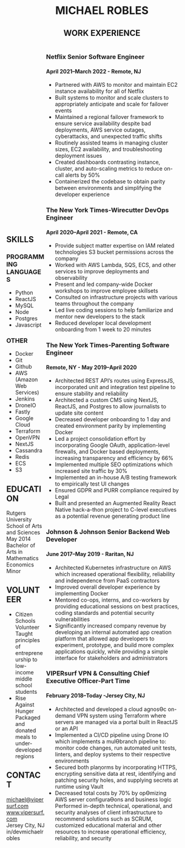 <h1 style="text-align: center"> MICHAEL ROBLES  </h1>

<!--
**dokosatchii/dokosatchii** is a ✨ _special_ ✨ repository because its `README.md` (this file) appears on your GitHub profile.

Here are some ideas to get you started:

- 🔭 I’m currently working on ...
- 🌱 I’m currently learning ...
- 👯 I’m looking to collaborate on ...
- 🤔 I’m looking for help with ...
- 💬 Ask me about ...
- 📫 How to reach me: ...
- 😄 Pronouns: ...
- ⚡ Fun fact: ...
-->
<h2 style="text-align: center"> WORK EXPERIENCE </h2>
<div style="width: 100%; margin: 0 auto">
<div style="width: 20%;display:inline-block">

## SKILLS
### PROGRAMMING LANGUAGES  
-  Python  
-  ReactJS  
-  MySQL  
-  Node  
-  Postgres  
-  Javascript

### OTHER  
-  Docker  
-  Git  
-  Github  
-  AWS (Amazon Web Services)  
-  Jenkins  
-  DroneIO  
-  Fastly  
-  Google Cloud  
-  Terraform
-  OpenVPN  
-  NextJS  
-  Cassandra  
-  Redis  
-  ECS  
-  S3  

## EDUCATION  
Rutgers University
School of Arts and Sciences
May 2014
Bachelor of Arts in Mathematics
Economics Minor

## VOLUNTEER  
- Citizen Schools Volunteer
Taught principles of
entrepreneurship to low-income
middle school students  
- Rise Against Hunger
Packaged and donated meals to
under-developed regions  

## CONTACT  
michael@vipersurf.com  
www.vipersurf.com  
Jersey City, NJ  
in/devmichaelrobles
</div>
<div style="width: 70%;display:inline-block">

### Netflix Senior Software Engineer  
#### April 2021–March 2022 - Remote, NJ  

- Partnered with AWS to monitor and maintain EC2 instance availability for all of Netflix
- Built systems to monitor and scale clusters to appropriately anticipate and scale for failover events
- Maintained a regional failover framework to ensure service availability despite bad deployments, AWS service
outages, cyberattacks, and unexpected traffic shifts
- Routinely assisted teams in managing cluster sizes, EC2 availability, and troubleshooting deployment issues
- Created dashboards contrasting instance, cluster, and auto-scaling metrics to reduce on-call alerts by 50%
- Containerized the codebase to obtain parity between environments and simplifying the developer experience  

### The New York Times-Wirecutter DevOps Engineer  
#### April 2020–April 2021 - Remote, CA  
-  Provide subject matter expertise on IAM related technologies S3 bucket permissions across the company  
-  Worked with AWS Lambda, SQS, ECS, and other services to improve deployments and observability  
-  Present and led company-wide Docker workshops to improve employee skillsets  
-  Consulted on infrastructure projects with various teams throughout the company  
-  Led live coding sessions to help familiarize and mentor new developers to the stack
-  Reduced developer local development onboarding from 1 week to 20 minutes  

### The New York Times-Parenting Software Engineer  
#### Remote, NY - May 2019–April 2020 
-  Architected REST API’s routes using ExpressJS, incorporated unit and integration test pipeline to ensure stability
and reliability
-  Architected a custom CMS using NextJS, ReactJS, and Postgres to allow journalists to update site content
-  Decreased developer onboarding to 1 day and created environment parity by implementing Docker
-  Led a project consolidation effort by incorporating Google OAuth, application-level firewalls, and Docker based
deployments, increasing transparency and efficiency by 66%
-  Implemented multiple SEO optimizations which increased site traffic by 30%
-  Implemented an in-house A/B testing framework to empirically test UI changes
-  Ensured GDPR and PURR compliance required by Legal
-  Built and presented an Augmented Reality React Native hack-a-thon project to C-level executives as a potential
revenue generating product line  

### Johnson & Johnson Senior Backend Web Developer  
#### June 2017–May 2019 - Raritan, NJ  
-  Architected Kubernetes infrastructure on AWS which increased operational flexibility, reliability and
independence from PaaS contractors
-  Improved overall developer experience by implementing Docker
-  Mentored co-ops, interns, and co-workers by providing educational sessions on best practices, coding standards
and potential security vulnerabilities
-  Significantly increased company revenue by developing an internal automated app creation platform that allowed
app developers to experiment, prototype, and build more complex applications quickly, while providing a simple
interface for stakeholders and administrators  

### VIPERsurf VPN & Consulting Chief Executive Officer-Part Time  
#### February 2018–Today -Jersey City, NJ  
-  Architected and developed a cloud agnosƟc on-demand VPN system using Terraform where servers are managed
via a portal built in ReactJS or an API
-  Implemented a CI/CD pipeline using Drone IO which implements a mulƟbranch pipeline to: monitor code changes,
run automated unit tests, linters, and deploy systems to their respective environments
-  Secured both plaƞorms by incorporating HTTPS, encrypting sensitive data at rest, identifying and patching
security holes, and supplying secrets at runtime using Vault
-  Decreased total costs by 70% by opƟmizing AWS server configuraƟons and business logic Performed in-depth
technical, operational, and security analyses of client infrastructure to recommend solutions such as SCRUM,
customized educational material and other resources to increase operational efficiency, reliability, and security
</div>
</div>